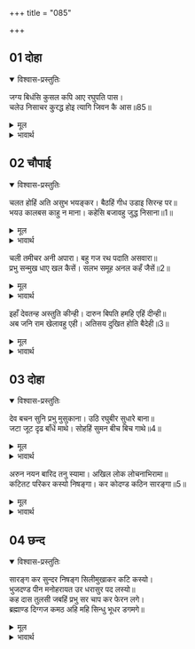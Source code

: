 +++
title = "085"

+++


## 01 दोहा
<details open><summary>विश्वास-प्रस्तुतिः</summary>

जग्य बिधंसि कुसल कपि आए रघुपति पास।  
चलेउ निसाचर कु्रद्ध होइ त्यागि जिवन कै आस॥85॥  
</details>
<details><summary>मूल</summary>

जग्य बिधंसि कुसल कपि आए रघुपति पास।  
चलेउ निसाचर कु्रद्ध होइ त्यागि जिवन कै आस॥85॥  
</details>

<details><summary>भावार्थ</summary>

यज्ञ विध्वंस करके सब चतुर वानर रघुनाथजी के पास आ गए। तब रावण जीने की आश छोडकर क्रोधित होकर चला॥85॥  
</details>





## 02 चौपाई
<details open><summary>विश्वास-प्रस्तुतिः</summary>

चलत होहिं अति असुभ भयङ्कर। बैठहिं गीध उडाइ सिरन्ह पर॥  
भयउ कालबस काहु न माना। कहेसि बजावहु जुद्ध निसाना॥1॥  
</details>
<details><summary>मूल</summary>

चलत होहिं अति असुभ भयङ्कर। बैठहिं गीध उडाइ सिरन्ह पर॥  
भयउ कालबस काहु न माना। कहेसि बजावहु जुद्ध निसाना॥1॥  
</details>

<details><summary>भावार्थ</summary>

 चलते समय अत्यन्त भयङ्कर अमङ्गल (अपशकुन) होने लगे। गीध उड-उडकर उसके सिरों पर बैठने लगे, किन्तु वह काल के वश था, इससे किसी भी अपशकुन को नहीं मानता था। उसने कहा- युद्ध का डङ्का बजाओ॥1॥  
</details>

चली तमीचर अनी अपारा। बहु गज रथ पदाति असवारा॥  
प्रभु सन्मुख धाए खल कैसें। सलभ समूह अनल कहँ जैसें॥2॥  

<details><summary>मूल</summary>

चली तमीचर अनी अपारा। बहु गज रथ पदाति असवारा॥  
प्रभु सन्मुख धाए खल कैसें। सलभ समूह अनल कहँ जैसें॥2॥  
</details>

<details><summary>भावार्थ</summary>

निशाचरों की अपार सेना चली। उसमें बहुत से हाथी, रथ, घुडसवार और पैदल हैं। वे दुष्ट प्रभु के सामने कैसे दौडे, जैसे पतङ्गों के समूह अग्नि की ओर (जलने के लिए) दौडते हैं॥2॥  
</details>

इहाँ देवतन्ह अस्तुति कीन्ही। दारुन बिपति हमहि एहिं दीन्ही॥  
अब जनि राम खेलावहु एही। अतिसय दुखित होति बैदेही॥3॥  

<details><summary>मूल</summary>

इहाँ देवतन्ह अस्तुति कीन्ही। दारुन बिपति हमहि एहिं दीन्ही॥  
अब जनि राम खेलावहु एही। अतिसय दुखित होति बैदेही॥3॥  
</details>

<details><summary>भावार्थ</summary>

 इधर देवताओं ने स्तुति की कि हे श्री रामजी! इसने हमको दारुण दुःख दिए हैं। अब आप इसे (अधिक) न खेलाइए। जानकीजी बहुत ही दुःखी हो रही हैं॥3॥  
</details>



## 03 दोहा
<details open><summary>विश्वास-प्रस्तुतिः</summary>

देव बचन सुनि प्रभु मुसुकाना। उठि रघुबीर सुधारे बाना॥  
जटा जूट दृढ बाँधें माथे। सोहहिं सुमन बीच बिच गाथे॥4॥  
</details>
<details><summary>मूल</summary>

देव बचन सुनि प्रभु मुसुकाना। उठि रघुबीर सुधारे बाना॥  
जटा जूट दृढ बाँधें माथे। सोहहिं सुमन बीच बिच गाथे॥4॥  
</details>

<details><summary>भावार्थ</summary>

देवताओं के वचन सुनकर प्रभु मुस्कुराए। फिर श्री रघुवीर ने उठकर बाण सुधारे। मस्तक पर जटाओं के जूडे को कसकर बाँधे हुए हैं, उसके बीच-बीच में पुष्प गूँथे हुए शोभित हो रहे हैं॥4॥  
</details>

अरुन नयन बारिद तनु स्यामा। अखिल लोक लोचनाभिरामा॥  
कटितट परिकर कस्यो निषङ्गा। कर कोदण्ड कठिन सारङ्गा॥5॥  

<details><summary>मूल</summary>

अरुन नयन बारिद तनु स्यामा। अखिल लोक लोचनाभिरामा॥  
कटितट परिकर कस्यो निषङ्गा। कर कोदण्ड कठिन सारङ्गा॥5॥  
</details>

<details><summary>भावार्थ</summary>

 लाल नेत्र और मेघ के समान श्याम शरीर वाले और सम्पूर्ण लोकों के नेत्रों को आनन्द देने वाले हैं। प्रभु ने कमर में फेण्टा तथा तरकस कस लिया और हाथ में कठोर शार्गं धनुष ले लिया॥5॥  
</details>



## 04 छन्द
<details open><summary>विश्वास-प्रस्तुतिः</summary>

सारङ्ग कर सुन्दर निषङ्ग सिलीमुखाकर कटि कस्यो।  
भुजदण्ड पीन मनोहरायत उर धरासुर पद लस्यो॥  
कह दास तुलसी जबहिं प्रभु सर चाप कर फेरन लगे।  
ब्रह्माण्ड दिग्गज कमठ अहि महि सिन्धु भूधर डगमगे॥  
</details>
<details><summary>मूल</summary>

सारङ्ग कर सुन्दर निषङ्ग सिलीमुखाकर कटि कस्यो।  
भुजदण्ड पीन मनोहरायत उर धरासुर पद लस्यो॥  
कह दास तुलसी जबहिं प्रभु सर चाप कर फेरन लगे।  
ब्रह्माण्ड दिग्गज कमठ अहि महि सिन्धु भूधर डगमगे॥  
</details>

<details><summary>भावार्थ</summary>

 प्रभु ने हाथ में शार्गं धनुष लेकर कमर में बाणों की खान (अक्षय) सुन्दर तरकस कस लिया। उनके भुजदण्ड पुष्ट हैं और मनोहर चौडी छाती पर ब्राह्मण (भृगुजी) के चरण का चिह्न शोभित है। तुलसीदासजी कहते हैं, ज्यों ही प्रभु धनुष-बाण हाथ में लेकर फिराने लगे, त्यों ही ब्रह्माण्ड, दिशाओं के हाथी, कच्छप, शेषजी, पृथ्वी, समुद्र और पर्वत सभी डगमगा उठे।  
</details>


